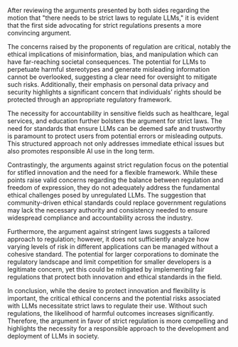After reviewing the arguments presented by both sides regarding the motion that "there needs to be strict laws to regulate LLMs," it is evident that the first side advocating for strict regulations presents a more convincing argument. 

The concerns raised by the proponents of regulation are critical, notably the ethical implications of misinformation, bias, and manipulation which can have far-reaching societal consequences. The potential for LLMs to perpetuate harmful stereotypes and generate misleading information cannot be overlooked, suggesting a clear need for oversight to mitigate such risks. Additionally, their emphasis on personal data privacy and security highlights a significant concern that individuals’ rights should be protected through an appropriate regulatory framework.

The necessity for accountability in sensitive fields such as healthcare, legal services, and education further bolsters the argument for strict laws. The need for standards that ensure LLMs can be deemed safe and trustworthy is paramount to protect users from potential errors or misleading outputs. This structured approach not only addresses immediate ethical issues but also promotes responsible AI use in the long term.

Contrastingly, the arguments against strict regulation focus on the potential for stifled innovation and the need for a flexible framework. While these points raise valid concerns regarding the balance between regulation and freedom of expression, they do not adequately address the fundamental ethical challenges posed by unregulated LLMs. The suggestion that community-driven ethical standards could replace government regulations may lack the necessary authority and consistency needed to ensure widespread compliance and accountability across the industry.

Furthermore, the argument against stringent laws suggests a tailored approach to regulation; however, it does not sufficiently analyze how varying levels of risk in different applications can be managed without a cohesive standard. The potential for larger corporations to dominate the regulatory landscape and limit competition for smaller developers is a legitimate concern, yet this could be mitigated by implementing fair regulations that protect both innovation and ethical standards in the field.

In conclusion, while the desire to protect innovation and flexibility is important, the critical ethical concerns and the potential risks associated with LLMs necessitate strict laws to regulate their use. Without such regulations, the likelihood of harmful outcomes increases significantly. Therefore, the argument in favor of strict regulation is more compelling and highlights the necessity for a responsible approach to the development and deployment of LLMs in society.